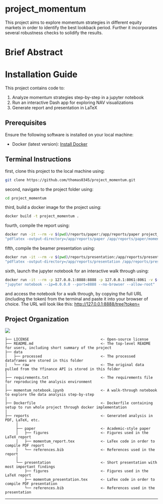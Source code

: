 # project_momentum

This project aims to explore momentum strategies in different equity markets in order to identify the best lookback period. Further it incorporates several robustness checks to solidify the results.

# Brief Abstract




# Installation Guide

This project contains code to:
1. Analyze momentum strategies step-by-step in a jupyter notebook
2. Run an interactive Dash app for exploring NAV visualizations
3. Generate report and presentation in LaTeX

## Prerequisites
Ensure the following software is installed on your local machine:
- Docker (latest version): [Install Docker](https://docs.docker.com/get-docker/)

## Terminal Instructions
first, clone this project to the local machine using:
```bash
git clone https://github.com/thomas0345/project_momentum.git
```

second, navigate to the project folder using:
```bash
cd project_momentum
```

third, build a docker image for the project using:
```bash
docker build -t project_momentum .
```

fourth, compile the report using:
```bash
docker run -it --rm -v $(pwd)/reports/paper:/app/reports/paper project_momentum \
"pdflatex -output-directory=/app/reports/paper /app/reports/paper/momentum_report.tex"
```

fifth, compile the beamer presentation using:
```bash
docker run -it --rm -v $(pwd)/reports/presentation:/app/reports/presentation project_momentum \
"pdflatex -output-directory=/app/reports/presentation /app/reports/presentation/momentum_presentation.tex"
```

sixth, launch the jupyter notebook for an interactive walk through using:
```bash
docker run -it --rm -p 127.0.0.1:8888:8888 -p 127.0.0.1:8061:8061 -v $(pwd):/app project_momentum \
"jupyter notebook --ip=0.0.0.0 --port=8888 --no-browser --allow-root"
```
and access the notebook for a walk through, by copying the full URL (including the token) from the terminal and paste it into your browser of choice.
The URL will look like this:    http://127.0.0.1:8888/tree?token=<TOKEN>




## Project Organization
<a target="_blank" href="https://cookiecutter-data-science.drivendata.org/">
    <img src="https://img.shields.io/badge/CCDS-Project%20template-328F97?logo=cookiecutter" />
</a>

```
├── LICENSE                                 <- Open-source license
├── README.md                               <- The top-level README for users, including short summary of the project
├── data
│   ├── processed                           <- The processed dataframes are stored in this folder
│   └── raw                                 <- The original data pulled from the Yfinance API is stored in this folder
│
├── requirements.txt                        <- The requirements file for reproducing the analysis environment
│
├── momentum_notebook.ipynb                 <- A walk-through notebook to explore the data analysis step-by-step
│
├── Dockerfile                              <- Dockerfile containing setup to run whole project through docker implementation
│
├── reports                                 <- Generated analysis in PDF, LaTeX, etc.
     │
     ├── paper                              <- Academic-style paper
     │   ├── figures                        <- Figures used in the LaTeX report
     │   ├── momentum_report.tex            <- LaTex code in order to compile PDF report
     │   └── references.bib                 <- References used in the report
     │
     └── presentation                       <- Short presentation with most important findings
         ├── figures                        <- Figures used in the LaTeX report
         ├── momentum_presentation.tex      <- LaTex code in order to compile PDF presentation
         └── references.bib                 <- References used in the presentation
```

--------

